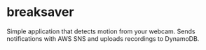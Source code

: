 # breaksaver
Simple application that detects motion from your webcam. Sends notifications with AWS SNS and uploads recordings to DynamoDB.
